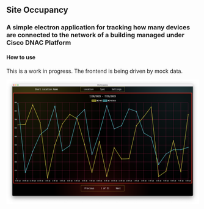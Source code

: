## Site Occupancy

### A simple electron application for tracking how many devices are connected to the network of a building managed under Cisco DNAC Platform

#### How to use
This is a work in progress. The frontend is being driven by mock data.

![Screenshot](./images/screenshot1.png)
